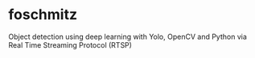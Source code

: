 # foschmitz
Object detection using deep learning with Yolo, OpenCV and Python via Real Time Streaming Protocol (RTSP)
